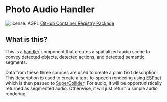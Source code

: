 # Photo Audio Handler

![license: AGPL](https://camo.githubusercontent.com/b53b1136762ea55ee6a2d641c9f8283b8335a79b3cb95cbab5a988e678e269b8/68747470733a2f2f696d672e736869656c64732e696f2f62616467652f6c6963656e73652d4147504c2d73756363657373) [GitHub Container Registry Package](https://github.com/Shared-Reality-Lab/IMAGE-server/pkgs/container/image-handler-photo-audio)

## What is this?

This is a [handler](https://github.com/Shared-Reality-Lab/IMAGE-server/wiki/2.-Handlers,-Preprocessors-and-Services#handlers=) component that creates a spatialized audio scene to convey detected objects, detected actions, and detected semantic segments.

Data from these three sources are used to create a plain text description.
This description is used to create a text-to-speech rendering using [ESPnet](../../services/espnet-tts)
which is then passed to [SuperCollider](../../services/supercollider-images/supercollider-service/photo.scd).
For audio, it will be opportunistically returned as segmented audio. Otherwise, it will just return a simple audio rendering.
